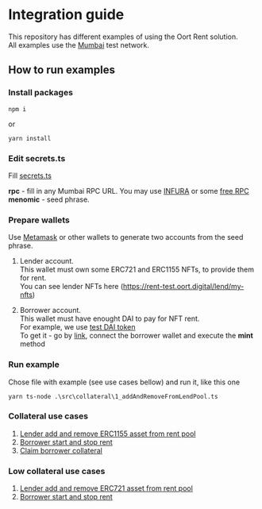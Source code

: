 # Integration guide
This repository has different examples of using the Oort Rent solution.<br/>
All examples use the [Mumbai](https://mumbai.polygonscan.com) test network.


## How to run examples

### Install packages
```
npm i
```
or</br>
```
yarn install
```

### Edit secrets.ts
Fill [secrets.ts](src/secrets.json) 

**rpc** - fill in any Mumbai RPC URL. You may use [INFURA](https://www.infura.io) or some [free RPC](https://chainlist.org/chain/80001)<br/>
**menomic** - seed phrase.<br/>

### Prepare wallets
Use [Metamask](https://metamask.io/) or other wallets to generate two accounts from the seed phrase.<br/>

1) Lender account.  
This wallet must own some ERC721 and ERC1155 NFTs, to provide them for rent.  
You can see lender NFTs here (https://rent-test.oort.digital/lend/my-nfts)

2) Borrower account.  
This wallet must have enought DAI to pay for NFT rent.<br/>
For example, we use [test DAI token](https://mumbai.polygonscan.com/address/0x001B3B4d0F3714Ca98ba10F6042DaEbF0B1B7b6F)  
To get it - go by [link](https://mumbai.polygonscan.com/address/0x001B3B4d0F3714Ca98ba10F6042DaEbF0B1B7b6F#writeContract), connect the borrower wallet and execute the **mint** method


### Run example
Chose file with example (see use cases bellow) and run it, like this one<br/>
```
yarn ts-node .\src\collateral\1_addAndRemoveFromLendPool.ts
```

### Collateral use cases
1. [Lender add and remove ERC1155 asset from rent pool](src/collateral/1_addAndRemoveFromLendPool.ts)
2. [Borrower start and stop rent](src/collateral/2_startAndStopBorrowing.ts)
3. [Claim borrower collateral](src/collateral/3_claimBorrowerCollateral.ts)

### Low collateral use cases
1. [Lender add and remove ERC721 asset from rent pool](src/lowCollateral/1_addAndRemoveFromLendPool.ts)
2. [Borrower start and stop rent](src/lowCollateral/2_startAndStopBorrowing.ts)
